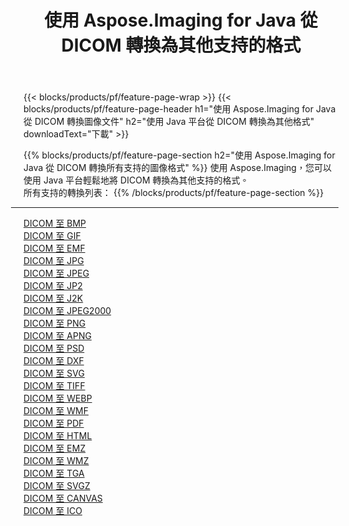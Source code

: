 ﻿---
title: 使用 Aspose.Imaging for Java 從 DICOM 轉換為其他支持的格式 
weight: 3920
url: /zh-hant/java/conversion/from/dicom 
lang: zh-hant
langdirlevel: 2
locales: zh-hans,ja,it,ru,de,es,fr,nl,id,lt,pl,pt,vi,tr,ko,zh-hant,ar,hi,th,sv,cs,uk,he
description: 使用 Aspose.Imaging，您可以使用 Java 平台輕鬆地將 DICOM 轉換為其他格式
---

{{< blocks/products/pf/feature-page-wrap >}}
{{< blocks/products/pf/feature-page-header h1="使用 Aspose.Imaging for Java 從 DICOM 轉換圖像文件" h2="使用 Java 平台從 DICOM 轉換為其他格式" downloadText="下載" >}}


{{% blocks/products/pf/feature-page-section  h2="使用 Aspose.Imaging for Java 從 DICOM 轉換所有支持的圖像格式" %}}
使用 Aspose.Imaging，您可以使用 Java 平台輕鬆地將 DICOM 轉換為其他支持的格式。
<br/>
所有支持的轉換列表：
{{% /blocks/products/pf/feature-page-section %}}
<div class="container-fluid productfamilypage bg-gray">
    <div class="convertypes bg-gray agp-content section">
        <div class="container">
		<hr style="margin-left:-20px;"/>
		<div class="row other-converters">
		    <div class='col-md-2 other-converter remove-lp remove-rp'><a href="/imaging/zh-hant/java/conversion/dicom-to-bmp" >DICOM 至 BMP</a></div><div class='col-md-2 other-converter remove-lp remove-rp'><a href="/imaging/zh-hant/java/conversion/dicom-to-gif" >DICOM 至 GIF</a></div><div class='col-md-2 other-converter remove-lp remove-rp'><a href="/imaging/zh-hant/java/conversion/dicom-to-emf" >DICOM 至 EMF</a></div><div class='col-md-2 other-converter remove-lp remove-rp'><a href="/imaging/zh-hant/java/conversion/dicom-to-jpg" >DICOM 至 JPG</a></div><div class='col-md-2 other-converter remove-lp remove-rp'><a href="/imaging/zh-hant/java/conversion/dicom-to-jpeg" >DICOM 至 JPEG</a></div><div class='col-md-2 other-converter remove-lp remove-rp'><a href="/imaging/zh-hant/java/conversion/dicom-to-jp2" >DICOM 至 JP2</a></div><div class='col-md-2 other-converter remove-lp remove-rp'><a href="/imaging/zh-hant/java/conversion/dicom-to-j2k" >DICOM 至 J2K</a></div><div class='col-md-2 other-converter remove-lp remove-rp'><a href="/imaging/zh-hant/java/conversion/dicom-to-jpeg2000" >DICOM 至 JPEG2000</a></div><div class='col-md-2 other-converter remove-lp remove-rp'><a href="/imaging/zh-hant/java/conversion/dicom-to-png" >DICOM 至 PNG</a></div><div class='col-md-2 other-converter remove-lp remove-rp'><a href="/imaging/zh-hant/java/conversion/dicom-to-apng" >DICOM 至 APNG</a></div><div class='col-md-2 other-converter remove-lp remove-rp'><a href="/imaging/zh-hant/java/conversion/dicom-to-psd" >DICOM 至 PSD</a></div><div class='col-md-2 other-converter remove-lp remove-rp'><a href="/imaging/zh-hant/java/conversion/dicom-to-dxf" >DICOM 至 DXF</a></div><div class='col-md-2 other-converter remove-lp remove-rp'><a href="/imaging/zh-hant/java/conversion/dicom-to-svg" >DICOM 至 SVG</a></div><div class='col-md-2 other-converter remove-lp remove-rp'><a href="/imaging/zh-hant/java/conversion/dicom-to-tiff" >DICOM 至 TIFF</a></div><div class='col-md-2 other-converter remove-lp remove-rp'><a href="/imaging/zh-hant/java/conversion/dicom-to-webp" >DICOM 至 WEBP</a></div><div class='col-md-2 other-converter remove-lp remove-rp'><a href="/imaging/zh-hant/java/conversion/dicom-to-wmf" >DICOM 至 WMF</a></div><div class='col-md-2 other-converter remove-lp remove-rp'><a href="/imaging/zh-hant/java/conversion/dicom-to-pdf" >DICOM 至 PDF</a></div><div class='col-md-2 other-converter remove-lp remove-rp'><a href="/imaging/zh-hant/java/conversion/dicom-to-html" >DICOM 至 HTML</a></div><div class='col-md-2 other-converter remove-lp remove-rp'><a href="/imaging/zh-hant/java/conversion/dicom-to-emz" >DICOM 至 EMZ</a></div><div class='col-md-2 other-converter remove-lp remove-rp'><a href="/imaging/zh-hant/java/conversion/dicom-to-wmz" >DICOM 至 WMZ</a></div><div class='col-md-2 other-converter remove-lp remove-rp'><a href="/imaging/zh-hant/java/conversion/dicom-to-tga" >DICOM 至 TGA</a></div><div class='col-md-2 other-converter remove-lp remove-rp'><a href="/imaging/zh-hant/java/conversion/dicom-to-svgz" >DICOM 至 SVGZ</a></div><div class='col-md-2 other-converter remove-lp remove-rp'><a href="/imaging/zh-hant/java/conversion/dicom-to-canvas" >DICOM 至 CANVAS</a></div><div class='col-md-2 other-converter remove-lp remove-rp'><a href="/imaging/zh-hant/java/conversion/dicom-to-ico" >DICOM 至 ICO</a></div>
                </div>
        </div>
    </div>
</div>
<br/>


